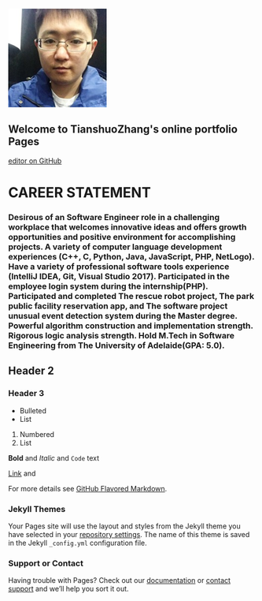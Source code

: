 ![Image](Avatar.jpg) 
## Welcome to TianshuoZhang's online portfolio Pages

[editor on GitHub](https://github.com/TianshuoZ/TianshuoZ.github.io/edit/master/index.md) 



# CAREER STATEMENT
### Desirous of an Software Engineer role in a challenging workplace that welcomes innovative ideas and offers growth opportunities and positive environment for accomplishing projects. A variety of computer language development experiences (C++, C, Python, Java, JavaScript, PHP, NetLogo). Have a variety of professional software tools experience (IntelliJ IDEA, Git, Visual Studio 2017). Participated in the employee login system during the internship(PHP). Participated and completed The rescue robot project, The park public facility reservation app, and The software project unusual event detection system during the Master degree. Powerful algorithm construction and implementation strength. Rigorous logic analysis strength. Hold M.Tech in Software Engineering from The University of Adelaide(GPA: 5.0). 
## Header 2
### Header 3

- Bulleted
- List

1. Numbered
2. List

**Bold** and _Italic_ and `Code` text

[Link](url) and 


For more details see [GitHub Flavored Markdown](https://guides.github.com/features/mastering-markdown/).

### Jekyll Themes

Your Pages site will use the layout and styles from the Jekyll theme you have selected in your [repository settings](https://github.com/TianshuoZ/TianshuoZ.github.io/settings). The name of this theme is saved in the Jekyll `_config.yml` configuration file.

### Support or Contact

Having trouble with Pages? Check out our [documentation](https://help.github.com/categories/github-pages-basics/) or [contact support](https://github.com/contact) and we’ll help you sort it out.
